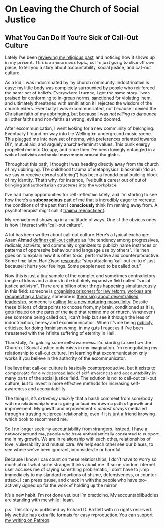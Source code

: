 # On Leaving the Church of Social Justice
## What You Can Do If You’re Sick of Call-Out Culture

Lately I’ve been [reviewing my religious past](http://makeworld.io/episode/s01e04/), and noticing how it shows up in my present. This is an enormous topic, so I’m just going to slice off one piece, to tell you a story about accountability, social justice, and call-out culture.

As a kid, I was indoctrinated by my church community. Indoctrination is easy: my little body was completely surrounded by people who reinforced the same set of beliefs. Everywhere I turned, I got the same story. I was praised for conforming to in-group norms, sanctioned for violating them, and ultimately threatened with annihilation if I rejected the wisdom of the church elders. Eventually I was excommunicated, not because I denied the Christian faith of my upbringing, but because I was _not willing to denounce_ all other faiths and non-faiths as wrong, evil and doomed. 

After excommunication, I went looking for a new community of belonging. Eventually I found my way into the Wellington underground music scene. This plugged me into new set of norms, with preferences oriented towards DIY, mutual aid, and vaguely anarcha-feminist values. This punk energy propelled me into Occupy, and since then I’ve been lovingly entangled in a web of activists and social movements around the globe. 

Throughout this path, I thought I was heading directly away from the church of my upbringing. The childhood trauma of  metaphysical blackmail (“do as we say or receive eternal suffering”) has been a foundational building block of my identity. That’s why, for instance, I’ve built a career out of out of bringing antiauthoritarian structures into the workplace.

I’ve had many opportunities for self-reflection lately, and I’m starting to see how there’s a **subconscious** part of me that is incredibly eager to recreate the conditions of the past that I **consciously** think I’m running away from. A psychotherapist might call it [trauma reenactment](https://www.promises.com/blog/trauma-reenactment-can-run-ruin-lives/). 

My reenactment shows up in a multitude of ways. One of the obvious ones is how I interact with “call-out culture”.

A lot has been written about call-out culture. Here’s a typical exchange: Asam Ahmad [defines call-out culture](https://briarpatchmagazine.com/articles/view/a-note-on-call-out-culture) as “the tendency among progressives, radicals, activists, and community organizers to publicly name instances or patterns of oppressive behaviour and language use by others”. He then goes on to explain how it is often toxic, performative and counterproductive. Some time later, Hari Ziyad [responds](https://afropunk.com/2017/06/stop-attacking-call-out-culture-just-because-it-hurts-your-feelings-some-people-need-to-be-called-out/): “stop attacking ‘call-out culture’ just because it hurts your feelings. Some people need to be called out.”

Now this is just a tiny sample of the complex and sometimes contradictory tangle of ideas and actions in the infinitely expansive field called “social justice activism”. There are a billion other things happening simultaneously in this field: someone is [organising prisoners for law reform](https://www.gofundme.com/f/ij3rdbirthday),  [workers are recuperating a factory](https://unicornriot.ninja/2019/occupy-resist-produce-inside-the-self-managed-factory-of-vio-me/), someone is [theorising about decentralised leadership](https://mediaforus.org/interviews/hardt), someone is [calling for a new nurturing masculinity](https://norasamaran.com/2016/02/11/the-opposite-of-rape-culture-is-nurturance-culture-2/). Despite these billions of data points to choose from, my brain, conditioned as it is, gets fixated on the parts of the field that remind me of church. Whenever I see someone being called out, I can’t help but see it through the lens of indoctrination, heresy and excommunication. When it’s me being [publicly criticised for doing feminism wrong](https://booksellersnz.wordpress.com/2016/03/12/better-together-with-richard-bartlett-and-nigel-dalton/), in my guts I react as if I’ve been threatened with the infinite suffering of eternity in Hell.

Thankfully, I’m gaining some self-awareness. I’m starting to see how the Church of Social Justice only exists in my imagination. I’m renegotiating my relationship to call-out culture. I’m learning that excommunication only works if you believe in the authority of the excommunicator. 

I believe that call-out culture is basically counterproductive, but it exists to compensate for a widespread lack of self-awareness and accountability in many parts of the social justice field. The solution is not to call-out call-out culture, but to invest in more effective methods for increasing self-awareness and accountability.

The thing is, it’s _extremely unlikely_ that a harsh comment from somebody with no relationship to me is going to lead me down a path of growth and improvement. My growth and improvement is _almost always_ mediated through a trusting reciprocal relationship, even if it is just a friend knowing which book to recommend me.

So I no longer seek my accountability from strangers. Instead, I have a network around me, people who have enthusiastically consented to support me in my growth. We are in relationship with each other, relationships of love, vulnerability and mutual care. We help each other see our biases, to see where we’ve been ignorant, inconsiderate or harmful. 

Because I know I can count on these relationships, I don’t have to worry so much about what some stranger thinks about me. If some random internet user accuses me of saying something problematic, I don’t have to jump immediately to my standard reactions of shame, defensiveness, or counter-attack. I can press pause, and check in with the people who have pro-actively signed up for the work of holding up the mirror.

It’s a new habit. I’m not done yet, but I’m practicing. My accountabilibuddies are standing with me while I learn.

p.s. This story is published by Richard D. Bartlett with no rights reserved. [My website has extra file formats](http://richdecibels.com/stories/leaving-sj-church) for easy reproduction. You can [support my writing on Patreon](http://patreon.com/richdecibels).